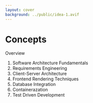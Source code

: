 ```yaml
---
layout: cover
background: ../public/idea-1.avif
---
```


<div class="mt-32" />

# Concepts

Overview

1. Software Architecture Fundamentals
2. Requirements Engineering
3. Client-Server Architecture
4. Frontend Rendering Techniques
5. Database Integration
6. Containerazation
7. Test Driven Development
